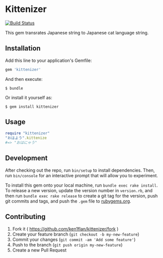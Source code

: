 # Kittenizer

[![Build Status](https://travis-ci.org/ken1flan/kittenizer.svg?branch=master)](https://travis-ci.org/ken1flan/kittenizer)

This gem transrates Japanese string to Japanese cat language string.

## Installation

Add this line to your application's Gemfile:

```ruby
gem 'kittenizer'
```

And then execute:

    $ bundle

Or install it yourself as:

    $ gem install kittenizer

## Usage

```ruby
require "kittenizer"
"おはよう".kittenize
#=> "おはにゃう"
```

## Development

After checking out the repo, run `bin/setup` to install dependencies. Then, run `bin/console` for an interactive prompt that will allow you to experiment.

To install this gem onto your local machine, run `bundle exec rake install`. To release a new version, update the version number in `version.rb`, and then run `bundle exec rake release` to create a git tag for the version, push git commits and tags, and push the `.gem` file to [rubygems.org](https://rubygems.org).

## Contributing

1. Fork it ( https://github.com/ken1flan/kittenizer/fork )
2. Create your feature branch (`git checkout -b my-new-feature`)
3. Commit your changes (`git commit -am 'Add some feature'`)
4. Push to the branch (`git push origin my-new-feature`)
5. Create a new Pull Request

